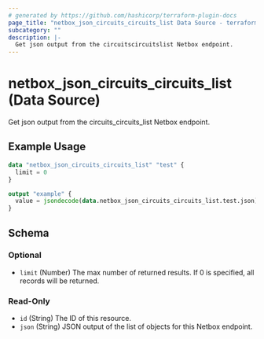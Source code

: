 ```yaml
---
# generated by https://github.com/hashicorp/terraform-plugin-docs
page_title: "netbox_json_circuits_circuits_list Data Source - terraform-provider-netbox"
subcategory: ""
description: |-
  Get json output from the circuitscircuitslist Netbox endpoint.
---
```


# netbox_json_circuits_circuits_list (Data Source)

Get json output from the circuits_circuits_list Netbox endpoint.

## Example Usage

```terraform
data "netbox_json_circuits_circuits_list" "test" {
  limit = 0
}

output "example" {
  value = jsondecode(data.netbox_json_circuits_circuits_list.test.json)
}
```

<!-- schema generated by tfplugindocs -->
## Schema

### Optional

- `limit` (Number) The max number of returned results. If 0 is specified, all records will be returned.

### Read-Only

- `id` (String) The ID of this resource.
- `json` (String) JSON output of the list of objects for this Netbox endpoint.


